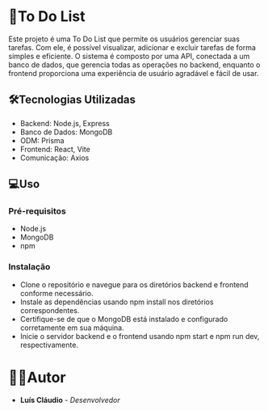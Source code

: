 # 📝To Do List

Este projeto é uma To Do List que permite os usuários gerenciar suas tarefas. Com ele, é possível visualizar, adicionar e excluir tarefas de forma simples e eficiente. O sistema é composto por uma API, conectada a um banco de dados, que gerencia todas as operações no backend, enquanto o frontend proporciona uma experiência de usuário agradável e fácil de usar.

## 🛠️Tecnologias Utilizadas

+ Backend: Node.js, Express
+ Banco de Dados: MongoDB
+ ODM: Prisma
+ Frontend: React, Vite
+ Comunicação: Axios

## 💻Uso
### Pré-requisitos

+ Node.js
+ MongoDB
+ npm

### Instalação
+ Clone o repositório e navegue para os diretórios backend e frontend conforme necessário.
+ Instale as dependências usando npm install nos diretórios correspondentes.
+ Certifique-se de que o MongoDB está instalado e configurado corretamente em sua máquina.
+ Inicie o servidor backend e o frontend usando npm start e npm run dev, respectivamente.

# 👨‍💻Autor
+ **Luís Cláudio** - *Desenvolvedor*
